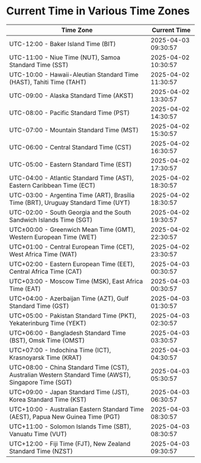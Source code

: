 # Current Time in Various Time Zones

| Time Zone | Current Time |
|-----------|--------------|
| UTC-12:00 - Baker Island Time (BIT) | 2025-04-03 09:30:57 |
| UTC-11:00 - Niue Time (NUT), Samoa Standard Time (SST) | 2025-04-02 10:30:57 |
| UTC-10:00 - Hawaii-Aleutian Standard Time (HAST), Tahiti Time (TAHT) | 2025-04-02 11:30:57 |
| UTC-09:00 - Alaska Standard Time (AKST) | 2025-04-02 13:30:57 |
| UTC-08:00 - Pacific Standard Time (PST) | 2025-04-02 14:30:57 |
| UTC-07:00 - Mountain Standard Time (MST) | 2025-04-02 15:30:57 |
| UTC-06:00 - Central Standard Time (CST) | 2025-04-02 16:30:57 |
| UTC-05:00 - Eastern Standard Time (EST) | 2025-04-02 17:30:57 |
| UTC-04:00 - Atlantic Standard Time (AST), Eastern Caribbean Time (ECT) | 2025-04-02 18:30:57 |
| UTC-03:00 - Argentina Time (ART), Brasília Time (BRT), Uruguay Standard Time (UYT) | 2025-04-02 18:30:57 |
| UTC-02:00 - South Georgia and the South Sandwich Islands Time (SGT) | 2025-04-02 19:30:57 |
| UTC±00:00 - Greenwich Mean Time (GMT), Western European Time (WET) | 2025-04-02 22:30:57 |
| UTC+01:00 - Central European Time (CET), West Africa Time (WAT) | 2025-04-02 23:30:57 |
| UTC+02:00 - Eastern European Time (EET), Central Africa Time (CAT) | 2025-04-03 00:30:57 |
| UTC+03:00 - Moscow Time (MSK), East Africa Time (EAT) | 2025-04-03 00:30:57 |
| UTC+04:00 - Azerbaijan Time (AZT), Gulf Standard Time (GST) | 2025-04-03 01:30:57 |
| UTC+05:00 - Pakistan Standard Time (PKT), Yekaterinburg Time (YEKT) | 2025-04-03 02:30:57 |
| UTC+06:00 - Bangladesh Standard Time (BST), Omsk Time (OMST) | 2025-04-03 03:30:57 |
| UTC+07:00 - Indochina Time (ICT), Krasnoyarsk Time (KRAT) | 2025-04-03 04:30:57 |
| UTC+08:00 - China Standard Time (CST), Australian Western Standard Time (AWST), Singapore Time (SGT) | 2025-04-03 05:30:57 |
| UTC+09:00 - Japan Standard Time (JST), Korea Standard Time (KST) | 2025-04-03 06:30:57 |
| UTC+10:00 - Australian Eastern Standard Time (AEST), Papua New Guinea Time (PGT) | 2025-04-03 08:30:57 |
| UTC+11:00 - Solomon Islands Time (SBT), Vanuatu Time (VUT) | 2025-04-03 08:30:57 |
| UTC+12:00 - Fiji Time (FJT), New Zealand Standard Time (NZST) | 2025-04-03 09:30:57 |
